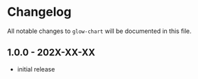 # Changelog

All notable changes to `glow-chart` will be documented in this file.

## 1.0.0 - 202X-XX-XX

- initial release
